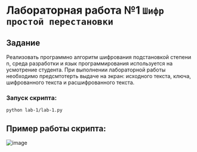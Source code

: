 # Лабораторная работа №1 `Шифр простой перестановки`

## Задание
Реализовать программно алгоритм шифрования подстановкой степени n, среда разработки и язык программирования используется на усмотрение студента. При выполнении лабораторной работы необходимо предсмтотерть выдаче на экран: исходного текста, ключа, шифрованного текста и расшифрованного текста.

### Запуск скрипта:
```shell
python lab-1/lab-1.py
```

## Пример работы скрипта:
![image](https://user-images.githubusercontent.com/60512214/189433139-302527ea-146b-40ae-8126-9be12e225e23.png)

